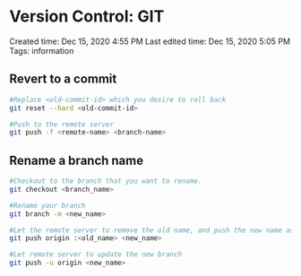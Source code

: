 # Version Control: GIT

Created time: Dec 15, 2020 4:55 PM
Last edited time: Dec 15, 2020 5:05 PM
Tags: information

## Revert to a commit

```bash
#Replace <old-commit-id> which you desire to roll back 
git reset --hard <old-commit-id>

#Push to the remote server
git push -f <remote-name> <branch-name>
```

## Rename a branch name

```bash
#Checkout to the branch that you want to rename.
git checkout <branch_name>

#Rename your branch
git branch -m <new_name>

#Let the remote server to remove the old name, and push the new name as new branch.
git push origin :<old_name> <new_name>

#Let remote server to update the new branch
git push -u origin <new_name>
```

